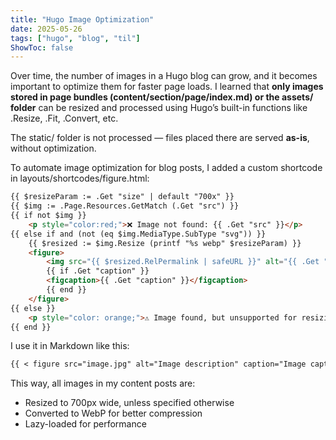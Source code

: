 ```yaml
---
title: "Hugo Image Optimization"
date: 2025-05-26
tags: ["hugo", "blog", "til"]
ShowToc: false
---
```


Over time, the number of images in a Hugo blog can grow, and it becomes important to optimize them for faster page loads. I learned that **only images stored in page bundles (content/section/page/index.md) or the assets/ folder** can be resized and processed using Hugo’s built-in functions like .Resize, .Fit, .Convert, etc.

The static/ folder is not processed — files placed there are served **as-is**, without optimization.

To automate image optimization for blog posts, I added a custom shortcode in layouts/shortcodes/figure.html:

```html
{{ $resizeParam := .Get "size" | default "700x" }}
{{ $img := .Page.Resources.GetMatch (.Get "src") }}
{{ if not $img }}
    <p style="color:red;">❌ Image not found: {{ .Get "src" }}</p>
{{ else if and (not (eq $img.MediaType.SubType "svg")) }}
    {{ $resized := $img.Resize (printf "%s webp" $resizeParam) }}
    <figure>
        <img src="{{ $resized.RelPermalink | safeURL }}" alt="{{ .Get "alt" | safeHTMLAttr }}" loading="lazy" decoding="async" />
        {{ if .Get "caption" }}
        <figcaption>{{ .Get "caption" }}</figcaption>
        {{ end }}
    </figure>
{{ else }}
    <p style="color: orange;">⚠️ Image found, but unsupported for resizing: {{ .Get "src" }}</p>
{{ end }}
```

I use it in Markdown like this:
```markdown
{{ < figure src="image.jpg" alt="Image description" caption="Image caption" size="500x" > }}
```

This way, all images in my content posts are:
- Resized to 700px wide, unless specified otherwise
- Converted to WebP for better compression
- Lazy-loaded for performance